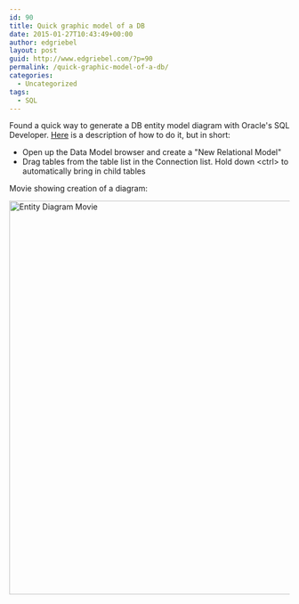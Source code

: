 ```yaml
---
id: 90
title: Quick graphic model of a DB
date: 2015-01-27T10:43:49+00:00
author: edgriebel
layout: post
guid: http://www.edgriebel.com/?p=90
permalink: /quick-graphic-model-of-a-db/
categories:
  - Uncategorized
tags:
  - SQL
---
```

Found a quick way to generate a DB entity model diagram with Oracle's SQL Developer. <a title="Here" href="http://www.thatjeffsmith.com/archive/2011/11/how-to-generate-an-erd-for-selected-tables-in-sql-developer/" target="_blank">Here</a> is a description of how to do it, but in short:
<ul>
	<li>Open up the Data Model browser and create a "New Relational Model"</li>
	<li>Drag tables from the table list in the Connection list. Hold down &lt;ctrl&gt; to automatically bring in child tables</li>
</ul>
<!--more-->Movie showing creation of a diagram:

<a href="http://www.edgriebel.com/wp-content/uploads/2015/01/ctrl_drag_model.gif"><img class="aligncenter wp-image-92 size-full" src="http://www.edgriebel.com/wp-content/uploads/2015/01/ctrl_drag_model.gif" alt="Entity Diagram Movie" width="835" height="707" /></a>